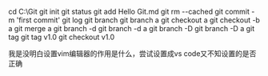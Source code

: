 cd C:\Git
git	init
git status
git	add Hello Git.md
git	rm	--cached
git	commit	-m	'first	commit'
git	log
git	branch
git	branch	a
git	checkout	a
git	checkout	-b	a
git	merge	a
git	branch	-d
git	branch	-d	a
git	branch	-D
git	branch	-D	a
git	tag
git	tag	v1.0
git	checkout	v1.0

我是没明白设置vim编辑器的作用是什么，尝试设置成vs code又不知设置的是否正确
